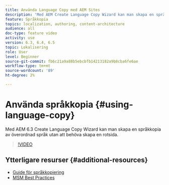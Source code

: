 ```yaml
---
title: Använda Language Copy med AEM Sites
description: 'Med AEM Create Language Copy Wizard kan man skapa en språkkopia av överordnad språk utan att behöva skapa en rotsida. '
feature: Språkkopia
topics: localization, authoring, content-architecture
audience: all
doc-type: feature video
activity: use
version: 6.3, 6.4, 6.5
topic: Lokalisering
role: User
level: Beginner
source-git-commit: fb6c21a9a88b5ebcbfb14213182a9b8cba6fe6ae
workflow-type: tm+mt
source-wordcount: '89'
ht-degree: 2%

---
```



# Använda språkkopia {#using-language-copy}

Med AEM 6.3 Create Language Copy Wizard kan man skapa en språkkopia av överordnad språk utan att behöva skapa en rotsida.

>[!VIDEO](https://video.tv.adobe.com/v/17116/?quality=9&learn=on)

## Ytterligare resurser {#additional-resources}

* [Guide för språkkopiering](https://helpx.adobe.com/experience-manager/6-5/sites/administering/using/tc-wizard.html)
* [MSM Best Practices](https://helpx.adobe.com/experience-manager/6-5/sites/administering/using/msm-best-practices.html)
